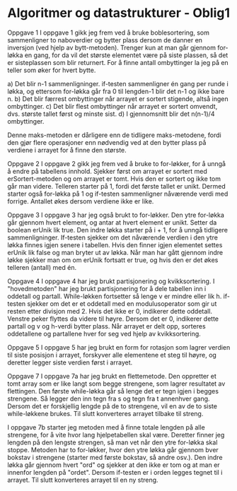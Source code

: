# Algoritmer og datastrukturer - Oblig1
Oppgave 1
I oppgave 1 gikk jeg frem ved å bruke boblesortering, som sammenligner to naboverdier og bytter plass dersom de danner en inversjon (ved hjelp av bytt-metoden). Trenger kun at man går gjennom for-løkka en gang, for da vil det største elementet være på siste plassen, så det er sisteplassen som blir returnert.
For å finne antall ombyttinger la jeg på en teller som øker for hvert bytte.

a) Det blir n-1 sammenligninger. if-testen sammenligner én gang per runde i løkka, og ettersom for-løkka går fra 0 til lengden-1 blir det n-1 og ikke bare n.
b) Det blir færrest ombyttinger når arrayet er sortert stigende, altså ingen ombyttinger.
c) Det blir flest ombyttinger når arrayet er sortert omvendt, dvs. største tallet først og minste sist.
d) I gjennomsnitt blir det n(n-1)/4 ombyttinger.

Denne maks-metoden er dårligere enn de tidligere maks-metodene, fordi den gjør flere operasjoner enn nødvendig ved at den bytter plass på verdiene i arrayet for å finne den største.

Oppgave 2
I oppgave 2 gikk jeg frem ved å bruke to for-løkker, for å unngå å endre på tabellens innhold. Sjekker først om arrayet er sortert med erSortert-metoden og om arrayet er tomt. Hvis den er sortert og ikke tom går man videre. Telleren starter på 1, fordi det første tallet er unikt. Dermed starter også for-løkka på 1 og if-testen sammenligner nåværende verdi med forrige. Antallet økes dersom verdiene ikke er like.

Oppgave 3
I oppgave 3 har jeg også brukt to for-løkker. Den ytre for-løkka går gjennom hvert element, og antar at hvert element er unikt. Setter da boolean erUnik lik true. Den indre løkka starter på i + 1, for å unngå tidligere sammenligninger. If-testen sjekker om det nåværende verdien i den ytre løkka finnes igjen senere i tabellen. Hvis den finner igjen elementet settes erUnik lik false og man bryter ut av løkka. Når man har gått gjennom indre løkke sjekker man om om erUnik fortsatt er true, og hvis den er det økes telleren (antall) med én.

Oppgave 4
I oppgave 4 har jeg brukt partisjonering og kvikksortering.
I "hovedmetoden" har jeg brukt partisjonering for å dele tabellen inn i oddetall og partall. While-løkken fortsetter så lenge v er mindre eller lik h. if-testen sjekker om det er et oddetall med en modulusoperator som gir ut resten etter divisjon med 2. Hvis det ikke er 0, indikerer dette oddetall. Venstre peker flyttes da videre til høyre. Dersom det er 0, indikerer dette partall og v og h-verdi bytter plass. Når arrayet er delt opp, sorteres oddetallene og partallene hver for seg ved hjelp av kvikksortering.

Oppgave 5
I oppgave 5 har jeg brukt en form for rotasjon som lagrer verdien til siste posisjon i arrayet, forskyver alle elementene et steg til høyre, og deretter legger siste verdien først i arrayet.

Oppgave 7
I oppgave 7a har jeg brukt en flettemetode. Den oppretter et tomt array som er like langt som begge strengene, som lagrer resultatet av flettingen. Den første while-løkka går så lenge det er tegn igjen i begges strengene. Så legger den inn tegn fra s og tegn fra t annenhver gang. Dersom det er forskjellig lengde på de to strengene, vil en av de to siste while-løkkene brukes. Til slutt konverteres arrayet tilbake til streng.

I oppgave 7b starter jeg metoden med å finne totale lengden på alle strengene, for å vite hvor lang hjelpetabellen skal være. Deretter finner jeg lengden på den lengste strengen, så man vet når den ytre for-løkka skal stoppe. Metoden har to for-løkker, hvor den ytre løkka går gjennom bver bokstav i strengene (starter med første bokstav, så andre osv.). Den indre løkka går gjennom hvert "ord" og sjekker at den ikke er tom og at man er innenfor lengden på "ordet". Dersom if-testen er i orden legges tegnet til i arrayet. Til slutt konverteres arrayet til en ny streng.
